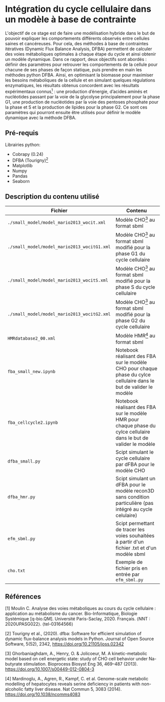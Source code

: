 # Intégration du cycle cellulaire dans un modèle à base de contrainte

  L'objectif de ce stage est de faire une modélisation hybride dans le but de pouvoir expliquer les comportements différents observés entre cellules saines et  cancéreuses. Pour cela, des méthodes à base de contraintes itératives (Dynamic Flux Balance Analysis, DFBA) permettent de calculer des voies métaboliques optimales à chaque étape du cycle et ainsi obtenir un modèle dynamique. Dans ce rapport, deux objectifs sont abordés : définir des paramètres pour retrouver les comportements de la cellule pour chacune de ses phases de façon statique, puis prendre en main les méthodes python DFBA. Ainsi, en optimisant la biomasse pour maximiser les besoins métaboliques de la cellule et en simulant quelques régulations enzymatiques, les résultats obtenus concordent avec les résultats expérimentaux connus[<sup>1</sup>](#Références) : une production d’énergie, d’acides aminés et nucléotides passant par la voie de la glycolyse principalement pour la phase G1, une production de nucléotides par la voie des pentoses phosphate pour la phase et S et la production de lipides pour la phase G2. Ce sont ces paramètres qui pourront ensuite être utilisés pour définir le modèle dynamique avec la méthode DFBA.

## Pré-requis

Librairies python:

* Cobrapy (0.24)
*	DFBA (Tourigny)[<sup>2</sup>](#Références)
*	Matplotlib
*	Numpy
*	Pandas
*	Seaborn

## Description du contenu utilisé

| Fichier| Contenu |
|-----------|-----------|
| `./small_model/model_mario2013_wocit.xml` | Modèle CHO[<sup>3</sup>](Références) au format sbml |
| `./small_model/model_mario2013_wocitG1.xml ` | Modèle CHO[<sup>3</sup>](Références) au format sbml modifié pour la phase G1 du cycle cellulaire |
| `./small_model/model_mario2013_wocitS.xml ` | Modèle CHO[<sup>3</sup>](Références) au format sbml modifié pour la phase S du cycle cellulaire |
| `./small_model/model_mario2013_wocitG2.xml` | Modèle CHO[<sup>3</sup>](Références) au format sbml modifié pour la phase G2 du cycle cellulaire |
| `HMRdatabase2_00.xml` | Modèle HMR[<sup>4</sup>](#Références) au format sbml |
| `fba_small_new.ipynb` | Notebook réalisant des FBA sur le modèle CHO pour chaque phase du cylce cellulaire dans le but de valider le modèle |
| `fba_cellcycle2.ipynb` | Notebook réalisant des FBA sur le modèle HMR pour chaque phase du cylce cellulaire dans le but de valider le modèle |
| `dfba_small.py` | Scipt simulant le cycle cellulaire par dFBA pour le modèle CHO |
| `dfba_hmr.py` | Scipt simulant un dFBA pour le modèle recon3D sans condition particulière (pas intégré au cycle celulaire) |
| `efm_sbml.py` | Scipt permettant de tracer les voies souhaitées à partir d'un fichier .txt et d'un modèle sbml |
| `cho.txt` | Exemple de fichier pris en entrée par `efm_sbml.py` |

## Références <a name="Références"></a>

[1]	Moulin C. Analyse des voies métaboliques au cours du cycle cellulaire : application au métabolisme du cancer. Bio-Informatique, Biologie Systémique [q-bio.QM]. Université Paris-Saclay, 2020. Français. ⟨NNT : 2020UPASG022⟩. ⟨tel-03164566⟩

[2]	Tourigny et al., (2020). dfba: Software for efficient simulation of dynamic flux-balance analysis models in Python. Journal of Open Source Software, 5(52), 2342, https://doi.org/10.21105/joss.02342

[3] Ghorbaniaghdam, A., Henry, O. & Jolicoeur, M. A kinetic-metabolic model based on cell energetic state: study of CHO cell behavior under Na-butyrate stimulation. Bioprocess Biosyst Eng 36, 469–487 (2013). https://doi.org/10.1007/s00449-012-0804-3

[4] Mardinoglu, A., Agren, R., Kampf, C. et al. Genome-scale metabolic modelling of hepatocytes reveals serine deficiency in patients with non-alcoholic fatty liver disease. Nat Commun 5, 3083 (2014). https://doi.org/10.1038/ncomms4083

